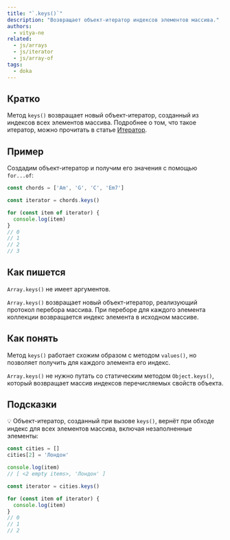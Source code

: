 ```yaml
---
title: "`.keys()`"
description: "Возвращает объект-итератор индексов элементов массива."
authors:
  - vitya-ne
related:
  - js/arrays
  - js/iterator
  - js/array-of
tags:
  - doka
---
```


## Кратко

Метод `keys()` возвращает новый объект-итератор, созданный из индексов всех элементов массива. Подробнее о том, что такое итератор, можно прочитать в статье [Итератор](/js/iterator/).

## Пример

Создадим объект-итератор и получим его значения с помощью `for...of`:

```js
const chords = ['Am', 'G', 'C', 'Em7']

const iterator = chords.keys()

for (const item of iterator) {
  console.log(item)
}
// 0
// 1
// 2
// 3
```

## Как пишется

`Array.keys()` не имеет аргументов.

`Array.keys()` возвращает новый объект-итератор, реализующий протокол перебора массива. При переборе для каждого элемента коллекции возвращается индекс элемента в исходном массиве.

## Как понять

Метод `keys()` работает схожим образом с методом `values()`, но позволяет получить для каждого элемента его индекс.

`Array.keys()` не нужно путать со статическим методом `Object.keys()`, который возвращает массив индексов перечисляемых свойств объекта.

## Подсказки

💡 Oбъект-итератор, созданный при вызове `keys()`, вернёт при обходе индекс для всех элементов массива, включая незаполненные элементы:

```js
const cities = []
cities[2] = 'Лондон'

console.log(item)
// [ <2 empty items>, 'Лондон' ]

const iterator = cities.keys()

for (const item of iterator) {
  console.log(item)
}
// 0
// 1
// 2
```
